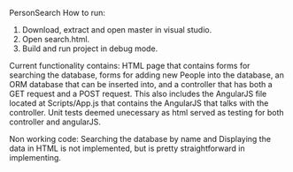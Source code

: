 PersonSearch
How to run:

1. Download, extract and open master in visual studio.
2. Open search.html.
3. Build and run project in debug mode.

Current functionality contains: HTML page that contains forms for searching the database, forms for adding new People into the database, an ORM database that can be inserted into, and a controller that has both a GET request and a POST request. This also includes the AngularJS file located at Scripts/App.js that contains the AngularJS that talks with the controller. Unit tests deemed unecessary as html served as testing for both controller and angularJS.

Non working code: Searching the database by name and Displaying the data in HTML is not implemented, but is pretty straightforward in implementing.
